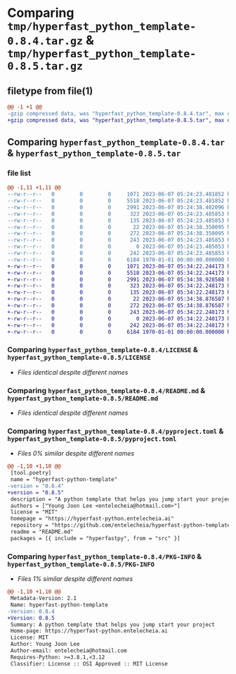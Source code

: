 # Comparing `tmp/hyperfast_python_template-0.8.4.tar.gz` & `tmp/hyperfast_python_template-0.8.5.tar.gz`

## filetype from file(1)

```diff
@@ -1 +1 @@
-gzip compressed data, was "hyperfast_python_template-0.8.4.tar", max compression
+gzip compressed data, was "hyperfast_python_template-0.8.5.tar", max compression
```

## Comparing `hyperfast_python_template-0.8.4.tar` & `hyperfast_python_template-0.8.5.tar`

### file list

```diff
@@ -1,11 +1,11 @@
--rw-r--r--   0        0        0     1071 2023-06-07 05:24:23.481852 hyperfast_python_template-0.8.4/LICENSE
--rw-r--r--   0        0        0     5518 2023-06-07 05:24:23.481852 hyperfast_python_template-0.8.4/README.md
--rw-r--r--   0        0        0     2991 2023-06-07 05:24:38.402096 hyperfast_python_template-0.8.4/pyproject.toml
--rw-r--r--   0        0        0      323 2023-06-07 05:24:23.485853 hyperfast_python_template-0.8.4/src/hyperfastpy/__cli__.py
--rw-r--r--   0        0        0      135 2023-06-07 05:24:23.485853 hyperfast_python_template-0.8.4/src/hyperfastpy/__init__.py
--rw-r--r--   0        0        0       22 2023-06-07 05:24:38.350095 hyperfast_python_template-0.8.4/src/hyperfastpy/_version.py
--rw-r--r--   0        0        0      272 2023-06-07 05:24:38.350095 hyperfast_python_template-0.8.4/src/hyperfastpy/conf/about/__init__.yaml
--rw-r--r--   0        0        0      243 2023-06-07 05:24:23.485853 hyperfast_python_template-0.8.4/src/hyperfastpy/project.toml
--rw-r--r--   0        0        0        0 2023-06-07 05:24:23.485853 hyperfast_python_template-0.8.4/src/hyperfastpy/py.typed
--rw-r--r--   0        0        0      242 2023-06-07 05:24:23.485853 hyperfast_python_template-0.8.4/src/hyperfastpy/pyproject.toml
--rw-r--r--   0        0        0     6184 1970-01-01 00:00:00.000000 hyperfast_python_template-0.8.4/PKG-INFO
+-rw-r--r--   0        0        0     1071 2023-06-07 05:34:22.244173 hyperfast_python_template-0.8.5/LICENSE
+-rw-r--r--   0        0        0     5518 2023-06-07 05:34:22.244173 hyperfast_python_template-0.8.5/README.md
+-rw-r--r--   0        0        0     2991 2023-06-07 05:34:38.928588 hyperfast_python_template-0.8.5/pyproject.toml
+-rw-r--r--   0        0        0      323 2023-06-07 05:34:22.248173 hyperfast_python_template-0.8.5/src/hyperfastpy/__cli__.py
+-rw-r--r--   0        0        0      135 2023-06-07 05:34:22.248173 hyperfast_python_template-0.8.5/src/hyperfastpy/__init__.py
+-rw-r--r--   0        0        0       22 2023-06-07 05:34:38.876587 hyperfast_python_template-0.8.5/src/hyperfastpy/_version.py
+-rw-r--r--   0        0        0      272 2023-06-07 05:34:38.876587 hyperfast_python_template-0.8.5/src/hyperfastpy/conf/about/__init__.yaml
+-rw-r--r--   0        0        0      243 2023-06-07 05:34:22.248173 hyperfast_python_template-0.8.5/src/hyperfastpy/project.toml
+-rw-r--r--   0        0        0        0 2023-06-07 05:34:22.248173 hyperfast_python_template-0.8.5/src/hyperfastpy/py.typed
+-rw-r--r--   0        0        0      242 2023-06-07 05:34:22.248173 hyperfast_python_template-0.8.5/src/hyperfastpy/pyproject.toml
+-rw-r--r--   0        0        0     6184 1970-01-01 00:00:00.000000 hyperfast_python_template-0.8.5/PKG-INFO
```

### Comparing `hyperfast_python_template-0.8.4/LICENSE` & `hyperfast_python_template-0.8.5/LICENSE`

 * *Files identical despite different names*

### Comparing `hyperfast_python_template-0.8.4/README.md` & `hyperfast_python_template-0.8.5/README.md`

 * *Files identical despite different names*

### Comparing `hyperfast_python_template-0.8.4/pyproject.toml` & `hyperfast_python_template-0.8.5/pyproject.toml`

 * *Files 0% similar despite different names*

```diff
@@ -1,10 +1,10 @@
 [tool.poetry]
 name = "hyperfast-python-template"
-version = "0.8.4"
+version = "0.8.5"
 description = "A python template that helps you jump start your project"
 authors = ["Young Joon Lee <entelecheia@hotmail.com>"]
 license = "MIT"
 homepage = "https://hyperfast-python.entelecheia.ai"
 repository = "https://github.com/entelecheia/hyperfast-python-template"
 readme = "README.md"
 packages = [{ include = "hyperfastpy", from = "src" }]
```

### Comparing `hyperfast_python_template-0.8.4/PKG-INFO` & `hyperfast_python_template-0.8.5/PKG-INFO`

 * *Files 1% similar despite different names*

```diff
@@ -1,10 +1,10 @@
 Metadata-Version: 2.1
 Name: hyperfast-python-template
-Version: 0.8.4
+Version: 0.8.5
 Summary: A python template that helps you jump start your project
 Home-page: https://hyperfast-python.entelecheia.ai
 License: MIT
 Author: Young Joon Lee
 Author-email: entelecheia@hotmail.com
 Requires-Python: >=3.8.1,<3.12
 Classifier: License :: OSI Approved :: MIT License
```

